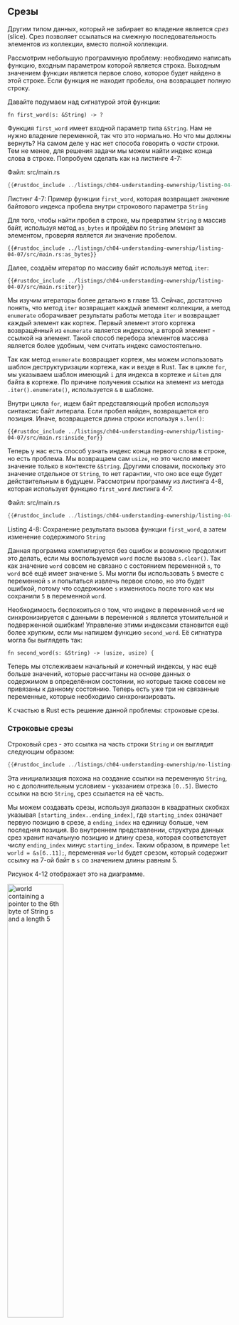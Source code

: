 ## Срезы

Другим типом данных, который не забирает во владение является *срез* (slice). Срез позволяет ссылаться на смежную последовательность элементов из коллекции, вместо полной коллекции.

Рассмотрим небольшую программную проблему: необходимо написать функцию, входным параметром которой является строка. Выходным значением функции является первое слово, которое будет найдено в этой строке. Если функция не находит пробелы, она возвращает полную строку.

Давайте подумаем над сигнатурой этой функции:

```rust,ignore
fn first_word(s: &String) -> ?
```

Функция `first_word` имеет входной параметр типа `&String`. Нам не нужно владение переменной, так что это нормально. Но что мы должны вернуть? На самом деле у нас нет способа говорить о *части* строки. Тем не менее, для решения задачи мы можем найти индекс конца слова в строке. Попробуем сделать как на листинге 4-7:

<span class="filename">Файл: src/main.rs</span>

```rust
{{#rustdoc_include ../listings/ch04-understanding-ownership/listing-04-07/src/main.rs:here}}
```

<span class="caption">Листинг 4-7: Пример функции <code>first_word</code>, которая возвращает значение байтового индекса пробела внутри строкового параметра <code>String</code></span>

Для того, чтобы найти пробел в строке, мы превратим `String` в массив байт, используя метод `as_bytes` и пройдём по `String` элемент за элементом, проверяя является ли значение пробелом.

```rust,ignore
{{#rustdoc_include ../listings/ch04-understanding-ownership/listing-04-07/src/main.rs:as_bytes}}
```

Далее, создаём итератор по массиву байт используя метод  `iter`:

```rust,ignore
{{#rustdoc_include ../listings/ch04-understanding-ownership/listing-04-07/src/main.rs:iter}}
```

Мы изучим итераторы более детально в главе 13. Сейчас, достаточно понять, что метод `iter` возвращает каждый элемент коллекции, а метод `enumerate` оборачивает результаты работы метода `iter` и возвращает каждый элемент как кортеж. Первый элемент этого кортежа возвращённый из  `enumerate` является индексом, а второй элемент - ссылкой на элемент. Такой способ перебора элементов массива является более удобным, чем считать индекс самостоятельно.

Так как метод `enumerate` возвращает кортеж, мы можем использовать шаблон деструктуризации кортежа, как и везде в Rust. Так в цикле `for`, мы указываем шаблон имеющий `i` для индекса в кортеже и `&item` для байта в кортеже. По причине получения ссылки на элемент из метода  `.iter().enumerate()`, используется `&` в шаблоне.

Внутри цикла `for`, ищем байт представляющий пробел используя синтаксис байт литерала. Если пробел найден, возвращается его позиция. Иначе, возвращается длина строки используя `s.len()`:

```rust,ignore
{{#rustdoc_include ../listings/ch04-understanding-ownership/listing-04-07/src/main.rs:inside_for}}
```

Теперь у нас есть способ узнать индекс конца первого слова в строке, но есть проблема. Мы возвращаем сам `usize`, но это число имеет значение только в контексте `&String`. Другими словами, поскольку это значение отдельное от `String`, то нет гарантии, что оно все еще будет действительным в будущем. Рассмотрим программу из листинга 4-8, которая использует функцию `first_word` листинга 4-7.

<span class="filename">Файл: src/main.rs</span>

```rust
{{#rustdoc_include ../listings/ch04-understanding-ownership/listing-04-08/src/main.rs:here}}
```

<span class="caption">Listing 4-8: Сохранение результата вызова функции <code>first_word</code>, а затем изменение содержимого <code>String</code></span>

Данная программа компилируется без ошибок и возможно продолжит это делать, если мы воспользуемся `word` после вызова `s.clear()`. Так как значение `word` совсем не связано с состоянием переменной `s`, то `word` всё ещё имеет значение `5`. Мы могли бы использовать `5` вместе с переменной `s` и попытаться извлечь первое слово, но это будет ошибкой, потому что содержимое `s` изменилось после того как мы сохранили `5` в переменной `word`.

Необходимость беспокоиться о том, что индекс в переменной `word` не синхронизируется с данными в переменной  `s` является утомительной и подверженной ошибкам! Управление этими индексами становится ещё более хрупким, если мы напишем функцию `second_word`. Её сигнатура могла бы выглядеть так:

```rust,ignore
fn second_word(s: &String) -> (usize, usize) {
```

Теперь мы отслеживаем начальный *и* конечный индексы, у нас ещё больше значений, которые рассчитаны на основе данных о содержимом в определённом состоянии, но которые также совсем не привязаны к данному состоянию. Теперь есть уже три не связанные переменные, которые необходимо синхронизировать.

К счастью в Rust есть решение данной проблемы: строковые срезы.

### Строковые срезы

Строковый срез - это ссылка на часть строки `String` и он выглядит следующим образом:

```rust
{{#rustdoc_include ../listings/ch04-understanding-ownership/no-listing-17-slice/src/main.rs:here}}
```

Эта инициализация похожа на создание ссылки на переменную `String`, но с дополнительным условием - указанием отрезка `[0..5]`. Вместо ссылки на всю `String`, срез ссылается на её часть.

Мы можем создавать срезы, используя диапазон в квадратных скобках указывая `[starting_index..ending_index]`, где `starting_index` означает первую позицию в срезе, а `ending_index` на единицу больше, чем последняя позиция. Во внутреннем представлении, структура данных срез хранит начальную позицию и длину среза, которая соответствует числу `ending_index` минус `starting_index`. Таким образом, в примере `let world = &s[6..11];`, переменная `world` будет срезом, который содержит ссылку на 7-ой байт в `s` со значением длины равным 5.

Рисунок 4-12 отображает это на диаграмме.


<img alt="world containing a pointer to the 6th byte of String s and a length 5" src="https://github.com/ruRust/book/blob/master/rustbook-en/src/img/trpl04-06.svg?raw=true" class="center" style="width: 50%;">

<span class="caption">Рисунок 4-6: Строковый срез ссылается на часть <code>String</code></span>

С помощью Rust синтаксиса диапазона `..`, если хочется начать с начального индекса (ноль), то можно убрать число перед двоеточием. Другими словами, это эквивалентно:

```rust
let s = String::from("hello");

let slice = &s[0..2];
let slice = &s[..2];
```

Таким же образом, если срез включает последний байт строки `String`, можно убрать завершающее число. Это эквивалентно:

```rust
let s = String::from("hello");

let len = s.len();

let slice = &s[3..len];
let slice = &s[3..];
```

Также можно не указывать оба значения, чтобы получить срез всей строки. Это эквивалентно:

```rust
let s = String::from("hello");

let len = s.len();

let slice = &s[0..len];
let slice = &s[..];
```

> Внимание: Индексы среза строк должны соответствовать границам UTF-8 символов. Если вы попытаетесь получить срез нарушая границы символа в котором больше одного байта, то вы получите ошибку времени исполнения. В рамках этой главы мы будем предполагать только ASCII кодировку. Более детальное обсуждение UTF-8 находится в секции [“Сохранение текста с кодировкой UTF-8 в строках”](ch08-02-strings.html#storing-utf-8-encoded-text-with-strings)<!-- ignore --> главы 8.

Имея всю данную информацию, давайте перепишем метод `first_word` для возврата среза. Для обозначения типа "срез строки" существует запись `&str`:

<span class="filename">Файл: src/main.rs</span>

```rust
{{#rustdoc_include ../listings/ch04-understanding-ownership/no-listing-18-first-word-slice/src/main.rs:here}}
```

Мы получаем индекс конца слова способом аналогичным тому, как мы это делали в листинге 4-7, поиском первого вхождения пробела. Когда пробел найден, возвращается строковый срез, используя начало строки и индекс пробела в качестве начального и конечного индексов.

Теперь, вызвав метод `first_word`, мы получим одно единственное значение, которое привязано к нижележащим данным. Значение, которое составлено из ссылки на начальную точку среза и количества элементов в срезе.

Аналогичным образом можно переписать и второй метод `second_word`:

```rust,ignore
fn second_word(s: &String) -> &str {
```

Теперь есть простое API, которое гораздо сложнее перепутать, потому что компилятор обеспечит то, что ссылки на `String` останутся действительными. Помните ошибку в программе листинга 4-8, когда мы получили индекс конца первого слова, но затем очистили строку, так что она стала не действительной? Тот код был логически не корректным, хотя не показывал никаких ошибок. Проблемы возникли бы позже, если бы мы попытались использовать индекс первого слова для пустой строки. Срезы делают не возможной данную ошибку и позволяют понять о наличии проблемы гораздо раньше. Использование версии метода со срезом `first_word` вернёт ошибку компиляции:

<span class="filename">Файл: src/main.rs</span>

```rust,ignore,does_not_compile
{{#rustdoc_include ../listings/ch04-understanding-ownership/no-listing-19-slice-error/src/main.rs:here}}
```

Ошибка компиляции:

```console
{{#include ../listings/ch04-understanding-ownership/no-listing-19-slice-error/output.txt}}
```

Напомним из правил заимствования, что если у нас есть неизменяемая ссылка на что-либо, то нельзя взять ещё изменяемую ссылку. Так как методу `clear` требуется обрезать `String`, ему нужно получить изменяемую ссылку. Rust не позволяет это сделать и компиляции не проходит. Rust не только упростил использование нашего API, но и исключил целый класс ошибок во время компиляции!

#### Строковые литералы это срезы

Напомним, что мы говорили о строковых литералах, хранящихся внутри двоичного файла. Теперь, когда мы знаем чем являются срезы, мы правильно понимаем что такое строковые литералы:

```rust
let s = "Hello, world!";
```

Тип `s` здесь является `&str` срезом, указывающим на конкретное место в коде программы. Это также объясняет, почему строковый литерал является неизменяемым, потому что тип `&str` это неизменяемая ссылка.

#### Строковые срезы как параметры

Знание о том, что можно брать срезы строковых литералов и значения `String` приводит к ещё одному улучшению `first_word` и вот его сигнатура:

```rust,ignore
fn first_word(s: &String) -> &str {
```

Более опытные разработчики Rust написали бы сигнатуру из листинга  4-9, потому что она позволяет использовать одну функцию для значений обоих типов `&String` и `&str`.

```rust,ignore
{{#rustdoc_include ../listings/ch04-understanding-ownership/listing-04-09/src/main.rs:here}}
```

<span class="caption">Пример 4-9: Улучшение функции <code>first_word</code> используя тип строкового среза для параметра <code>s</code></span>

Если есть строковый срез, то можно его передавать напрямую. Если есть `String`, можно передавать срез полностью всей строки `String`. Определение функции принимающей строковый срез вместо ссылки на `String` делает API более общим и полезным без потери функциональности:

<span class="filename">Файл: src/main.rs</span>

```rust
{{#rustdoc_include ../listings/ch04-understanding-ownership/listing-04-09/src/main.rs:usage}}
```

### Другие срезы

Как вы могли бы представить, строковые срезы относятся к строкам. Но также есть более общий тип среза. Рассмотрим массив:

```rust
let a = [1, 2, 3, 4, 5];
```

Подобно тому как мы хотели бы ссылаться на часть строки, мы можем захотеть ссылаться на часть массива. Мы можем делать это вот так:

```rust
let a = [1, 2, 3, 4, 5];

let slice = &a[1..3];
```

Данный срез имеет тип `&[i32]`. Он работает тем же способом, как и строковый срез, сохраняя ссылку на первый элемент и длину. Вы будете использовать данную разновидность среза для всех видов коллекций. Мы обсудим эти коллекции детально, когда будем говорить про векторы в главе 8.

## Итоги

Концепции владения, заимствования и срезов обеспечивают защиту использования памяти в Rust. Rust даёт вам возможность контролировать использование памяти тем же способом, как другие языки системного программирования, но даёт возможность автоматической очистки этих данных, когда их владелец покидает область видимости. Это означает, что не нужно писать и отлаживать дополнительный код, чтобы получить этот контроль.

Владение влияет на множество других частей и концепций языка Rust. Мы будем говорить об этих концепциях на протяжении оставшихся частей книги. Давайте перейдём к главе 5 и рассмотрим группировку частей данных в структуры `struct`.
